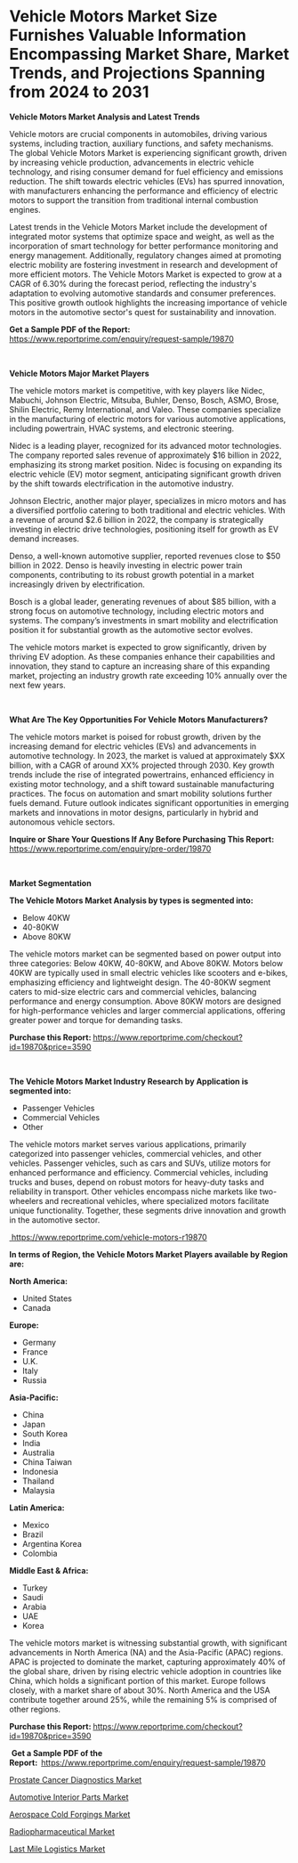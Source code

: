 <p><h1>Vehicle Motors Market Size Furnishes Valuable Information Encompassing Market Share, Market Trends, and Projections Spanning from 2024 to 2031</h1></p><p><strong>Vehicle Motors Market Analysis and Latest Trends</strong></p>
<p><p>Vehicle motors are crucial components in automobiles, driving various systems, including traction, auxiliary functions, and safety mechanisms. The global Vehicle Motors Market is experiencing significant growth, driven by increasing vehicle production, advancements in electric vehicle technology, and rising consumer demand for fuel efficiency and emissions reduction. The shift towards electric vehicles (EVs) has spurred innovation, with manufacturers enhancing the performance and efficiency of electric motors to support the transition from traditional internal combustion engines.</p><p>Latest trends in the Vehicle Motors Market include the development of integrated motor systems that optimize space and weight, as well as the incorporation of smart technology for better performance monitoring and energy management. Additionally, regulatory changes aimed at promoting electric mobility are fostering investment in research and development of more efficient motors. The Vehicle Motors Market is expected to grow at a CAGR of 6.30% during the forecast period, reflecting the industry's adaptation to evolving automotive standards and consumer preferences. This positive growth outlook highlights the increasing importance of vehicle motors in the automotive sector's quest for sustainability and innovation.</p></p>
<p><strong>Get a Sample PDF of the Report:&nbsp;</strong> <a href="https://www.reportprime.com/enquiry/request-sample/19870?utm_campaign=10&utm_medium=2&utm_source=Github&utm_content=ia&utm_term=23112024&utm_id=vehicle-motors">https://www.reportprime.com/enquiry/request-sample/19870</a></p>
<p>&nbsp;</p>
<p><strong>Vehicle Motors Major Market Players</strong></p>
<p><p>The vehicle motors market is competitive, with key players like Nidec, Mabuchi, Johnson Electric, Mitsuba, Buhler, Denso, Bosch, ASMO, Brose, Shilin Electric, Remy International, and Valeo. These companies specialize in the manufacturing of electric motors for various automotive applications, including powertrain, HVAC systems, and electronic steering.</p><p>Nidec is a leading player, recognized for its advanced motor technologies. The company reported sales revenue of approximately $16 billion in 2022, emphasizing its strong market position. Nidec is focusing on expanding its electric vehicle (EV) motor segment, anticipating significant growth driven by the shift towards electrification in the automotive industry.</p><p>Johnson Electric, another major player, specializes in micro motors and has a diversified portfolio catering to both traditional and electric vehicles. With a revenue of around $2.6 billion in 2022, the company is strategically investing in electric drive technologies, positioning itself for growth as EV demand increases.</p><p>Denso, a well-known automotive supplier, reported revenues close to $50 billion in 2022. Denso is heavily investing in electric power train components, contributing to its robust growth potential in a market increasingly driven by electrification.</p><p>Bosch is a global leader, generating revenues of about $85 billion, with a strong focus on automotive technology, including electric motors and systems. The company’s investments in smart mobility and electrification position it for substantial growth as the automotive sector evolves.</p><p>The vehicle motors market is expected to grow significantly, driven by thriving EV adoption. As these companies enhance their capabilities and innovation, they stand to capture an increasing share of this expanding market, projecting an industry growth rate exceeding 10% annually over the next few years.</p></p>
<p>&nbsp;</p>
<p><strong>What Are The Key Opportunities For Vehicle Motors Manufacturers?</strong></p>
<p><p>The vehicle motors market is poised for robust growth, driven by the increasing demand for electric vehicles (EVs) and advancements in automotive technology. In 2023, the market is valued at approximately $XX billion, with a CAGR of around XX% projected through 2030. Key growth trends include the rise of integrated powertrains, enhanced efficiency in existing motor technology, and a shift toward sustainable manufacturing practices. The focus on automation and smart mobility solutions further fuels demand. Future outlook indicates significant opportunities in emerging markets and innovations in motor designs, particularly in hybrid and autonomous vehicle sectors.</p></p>
<p><strong>Inquire or Share Your Questions If Any Before Purchasing This Report:</strong> <a href="https://www.reportprime.com/enquiry/pre-order/19870?utm_campaign=10&utm_medium=2&utm_source=Github&utm_content=ia&utm_term=23112024&utm_id=vehicle-motors">https://www.reportprime.com/enquiry/pre-order/19870</a></p>
<p>&nbsp;</p>
<p><strong>Market Segmentation</strong></p>
<p><strong>The Vehicle Motors Market Analysis by types is segmented into:</strong></p>
<p><ul><li>Below 40KW</li><li>40-80KW</li><li>Above 80KW</li></ul></p>
<p><p>The vehicle motors market can be segmented based on power output into three categories: Below 40KW, 40-80KW, and Above 80KW. Motors below 40KW are typically used in small electric vehicles like scooters and e-bikes, emphasizing efficiency and lightweight design. The 40-80KW segment caters to mid-size electric cars and commercial vehicles, balancing performance and energy consumption. Above 80KW motors are designed for high-performance vehicles and larger commercial applications, offering greater power and torque for demanding tasks.</p></p>
<p><strong>Purchase this Report:&nbsp;</strong><a href="https://www.reportprime.com/checkout?id=19870&price=3590&utm_campaign=10&utm_medium=2&utm_source=Github&utm_content=ia&utm_term=23112024&utm_id=vehicle-motors">https://www.reportprime.com/checkout?id=19870&price=3590</a></p>
<p>&nbsp;</p>
<p><strong>The Vehicle Motors Market Industry Research by Application is segmented into:</strong></p>
<p><ul><li>Passenger Vehicles</li><li>Commercial Vehicles</li><li>Other</li></ul></p>
<p><p>The vehicle motors market serves various applications, primarily categorized into passenger vehicles, commercial vehicles, and other vehicles. Passenger vehicles, such as cars and SUVs, utilize motors for enhanced performance and efficiency. Commercial vehicles, including trucks and buses, depend on robust motors for heavy-duty tasks and reliability in transport. Other vehicles encompass niche markets like two-wheelers and recreational vehicles, where specialized motors facilitate unique functionality. Together, these segments drive innovation and growth in the automotive sector.</p></p>
<p><a href="https://www.reportprime.com/vehicle-motors-r19870?utm_campaign=10&utm_medium=2&utm_source=Github&utm_content=ia&utm_term=23112024&utm_id=vehicle-motors">&nbsp;https://www.reportprime.com/vehicle-motors-r19870</a></p>
<p><strong>In terms of Region, the Vehicle Motors Market Players available by Region are:</strong></p>
<p>
    <p> <strong> North America: </strong>
        <ul>
            <li>United States</li>
            <li>Canada</li>
        </ul>
        </p> 
    <p> <strong> Europe: </strong>
        <ul>
            <li>Germany</li>
            <li>France</li>
            <li>U.K.</li>
            <li>Italy</li>
            <li>Russia</li>
        </ul>
        </p> 
    <p> <strong> Asia-Pacific: </strong>
        <ul>
            <li>China</li>
            <li>Japan</li>
            <li>South Korea</li>
            <li>India</li>
            <li>Australia</li>
            <li>China Taiwan</li>
            <li>Indonesia</li>
            <li>Thailand</li>
            <li>Malaysia</li>
        </ul>
        </p> 
    <p> <strong> Latin America: </strong>
        <ul>
            <li>Mexico</li>
            <li>Brazil</li>
            <li>Argentina Korea</li>
            <li>Colombia</li>
        </ul>
        </p> 
    <p> <strong> Middle East & Africa: </strong>
        <ul>
            <li>Turkey</li>
            <li>Saudi</li>
            <li>Arabia</li>
            <li>UAE</li>
            <li>Korea</li>
        </ul>
    </p>
    </p>
<p><p>The vehicle motors market is witnessing substantial growth, with significant advancements in North America (NA) and the Asia-Pacific (APAC) regions. APAC is projected to dominate the market, capturing approximately 40% of the global share, driven by rising electric vehicle adoption in countries like China, which holds a significant portion of this market. Europe follows closely, with a market share of about 30%. North America and the USA contribute together around 25%, while the remaining 5% is comprised of other regions.</p></p>
<p><strong>Purchase this Report: </strong><a href="https://www.reportprime.com/checkout?id=19870&price=3590&utm_campaign=10&utm_medium=2&utm_source=Github&utm_content=ia&utm_term=23112024&utm_id=vehicle-motors">https://www.reportprime.com/checkout?id=19870&price=3590</a></p>
<p>&nbsp;<strong>Get a Sample PDF of the Report:&nbsp;&nbsp;</strong><a href="https://www.reportprime.com/enquiry/request-sample/19870?utm_campaign=10&utm_medium=2&utm_source=Github&utm_content=ia&utm_term=23112024&utm_id=vehicle-motors">https://www.reportprime.com/enquiry/request-sample/19870</a></p>
<p><strong></strong></p>
<p><p><a href="https://www.linkedin.com/pulse/prostate-cancer-diagnostics-market-trends-forecast-mpq8c?utm_campaign=10&utm_medium=2&utm_source=Github&utm_content=ia&utm_term=23112024&utm_id=vehicle-motors">Prostate Cancer Diagnostics Market</a></p><p><a href="https://github.com/WashimHussain441/Market-Research-Report-List-1/blob/main/automotive-interior-parts-market.md?utm_campaign=10&utm_medium=2&utm_source=Github&utm_content=ia&utm_term=23112024&utm_id=vehicle-motors">Automotive Interior Parts Market</a></p><p><a href="https://github.com/manesros8/Market-Research-Report-List-1/blob/main/aerospace-cold-forgings-market.md?utm_campaign=10&utm_medium=2&utm_source=Github&utm_content=ia&utm_term=23112024&utm_id=vehicle-motors">Aerospace Cold Forgings Market</a></p><p><a href="https://www.linkedin.com/pulse/robust-growth-anticipated-radiopharmaceutical-market-cagr-77-0yfgf?utm_campaign=10&utm_medium=2&utm_source=Github&utm_content=ia&utm_term=23112024&utm_id=vehicle-motors">Radiopharmaceutical Market</a></p><p><a href="https://issuu.com/reportprime-2/docs/last-mile-logistics-market-size-203_2814240f4e43ef?utm_campaign=10&utm_medium=2&utm_source=Github&utm_content=ia&utm_term=23112024&utm_id=vehicle-motors">Last Mile Logistics Market</a></p></p>